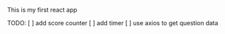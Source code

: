 This is my first react app

TODO:
[ ] add score counter
[ ] add timer
[ ] use axios to get question data